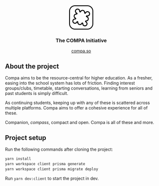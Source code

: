 <p align="center"><img src="client/public/sym-outline.svg" width="80"/></p>

<h3 align="center">The COMPA Initiative</h3>
<p align="center"><a href="https://compa.so">compa.so</a></p>

## About the project

Compa aims to be the resource-central for higher education. As a fresher, easing into the school system has lots of friction. Finding interest groups/clubs, timetable, starting conversations, learning from seniors and past students is simply difficult.

As continuing students, keeping up with any of these is scattered across multiple platforms. Compa aims to offer a cohesive experience for all of these.

Companion, _compass_, compact and open. Compa is all of these and more.

## Project setup

Run the following commands after cloning the project:

```sh
yarn install
yarn workspace client prisma generate
yarn workspace client prisma migrate deploy
```

Run `yarn dev:client` to start the project in dev.
